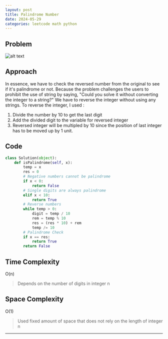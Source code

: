 ```yaml
---
layout: post
title: Palindrome Number
date: 2024-05-29
categories: leetcode math python
---
```


## Problem
![alt text](/blog/public/img/PalindromeNumber.png)

## Approach
In essence, we have to check the reversed number from the original to see if it's palindrome or not. Because the problem challenges the users to prohibit the use of string by saying, "Could you solve it without converting the integer to a string?" We have to reverse the integer without using any strings. To reverse the integer, I used :

1. Divide the number by 10 to get the last digit
2. Add the divided digit to the variable for reversed integer
3. Reversed integer will be multipled by 10 since the position of last integer has to be moved up by 1 unit.

## Code
```python
class Solution(object):
    def isPalindrome(self, x):
        temp = x
        res = 0
        # Negative numbers cannot be palindrome
        if x < 0:
            return False
        # Single digits are always palindrome
        elif x < 10:
            return True
        # Reverse numbers
        while temp > 0:
            digit = temp / 10
            rem = temp % 10
            res = (res * 10) + rem
            temp /= 10
        # Palindrome Check
        if x == res:
            return True
        return False  
```

## Time Complexity
O(n)
> Depends on the number of digits in integer n

## Space Complexity
O(1)
> Used fixed amount of space that does not rely on the length of integer n

---